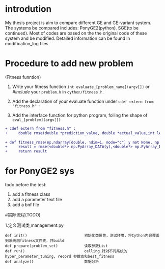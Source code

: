 # introdution
My thesis project is aim to compare different GE and GE-variant system.
The systems be compared includes: PonyGE2(python), SGE(to be continued). Most of codes are based on the the original code of these system and be modified. Detailed information can be found in modification_log files.


# Procedure to add new problem
(Fitness funntion)
1. Write your fitness function  `int evaluate_[problem_name](argv[])` or _#include_ your `problem.h` in `cython/fitness.h`.

2. Add the declaration of your evaluate function under `cdef extern from "fitness.h" :`
    
3. Add the interface function for python program, folling the shape of `eval_[problem](argv[])`
       

```diff
+ cdef extern from "fitness.h" :
+     double rmse(double *prediction_value, double *actual_value,int length);
    
+ def fitness_rmse(np.ndarray[double, ndim=1, mode="c"] y not None, np.ndarray[double, ndim=1, mode="c"] yhat not None):
+     result = rmse(<double*> np.PyArray_DATA(y),<double*> np.PyArray_DATA(yhat),y.shape[0])
+     return result
```


# for PonyGE2 sys
todo before the test: 
1. add a fitness class
2. add a parameter text file
3. add a bnf file

#实际流程(TODO)

1.定义测试类,management.py
     
    def init()                          初始化类属性，测试环境，将Cython内容覆盖到系统测fitness文件夹，并build
    def prepare(problem_set)            读取参数List
    def run()                           calling 针对不同系统的hyper_parameter_tuning, record 参数表和best_fitness
    def analyze()                       数据分析
        
    